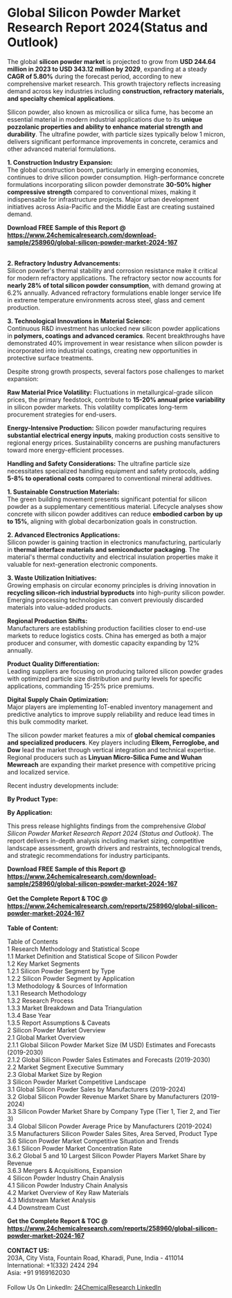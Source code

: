 <h1>Global Silicon Powder Market Research Report 2024(Status and Outlook)</h1><p>The global <strong>silicon powder market</strong> is projected to grow from <strong>USD 244.64 million in 2023 to USD 343.12 million by 2029</strong>, expanding at a steady <strong>CAGR of 5.80%</strong> during the forecast period, according to new comprehensive market research. This growth trajectory reflects increasing demand across key industries including <strong>construction, refractory materials, and specialty chemical applications</strong>.</p><p>Silicon powder, also known as microsilica or silica fume, has become an essential material in modern industrial applications due to its <strong>unique pozzolanic properties and ability to enhance material strength and durability</strong>. The ultrafine powder, with particle sizes typically below 1 micron, delivers significant performance improvements in concrete, ceramics and other advanced material formulations.</p><p><strong>1. Construction Industry Expansion:</strong><br>
The global construction boom, particularly in emerging economies, continues to drive silicon powder consumption. High-performance concrete formulations incorporating silicon powder demonstrate <strong>30-50% higher compressive strength</strong> compared to conventional mixes, making it indispensable for infrastructure projects. Major urban development initiatives across Asia-Pacific and the Middle East are creating sustained demand.</p><div><b>Download FREE Sample of this Report @ 
            <a href="https://www.24chemicalresearch.com/download-sample/258960/global-silicon-powder-market-2024-167">
            https://www.24chemicalresearch.com/download-sample/258960/global-silicon-powder-market-2024-167</a></b></div><br><p><strong>2. Refractory Industry Advancements:</strong><br>
Silicon powder's thermal stability and corrosion resistance make it critical for modern refractory applications. The refractory sector now accounts for <strong>nearly 28% of total silicon powder consumption</strong>, with demand growing at 6.2% annually. Advanced refractory formulations enable longer service life in extreme temperature environments across steel, glass and cement production.</p><p><strong>3. Technological Innovations in Material Science:</strong><br>
Continuous R&amp;D investment has unlocked new silicon powder applications in <strong>polymers, coatings and advanced ceramics</strong>. Recent breakthroughs have demonstrated 40% improvement in wear resistance when silicon powder is incorporated into industrial coatings, creating new opportunities in protective surface treatments.</p><p>Despite strong growth prospects, several factors pose challenges to market expansion:</p><p><strong>Raw Material Price Volatility:</strong> Fluctuations in metallurgical-grade silicon prices, the primary feedstock, contribute to <strong>15-20% annual price variability</strong> in silicon powder markets. This volatility complicates long-term procurement strategies for end-users.</p><p><strong>Energy-Intensive Production:</strong> Silicon powder manufacturing requires <strong>substantial electrical energy inputs</strong>, making production costs sensitive to regional energy prices. Sustainability concerns are pushing manufacturers toward more energy-efficient processes.</p><p><strong>Handling and Safety Considerations:</strong> The ultrafine particle size necessitates specialized handling equipment and safety protocols, adding <strong>5-8% to operational costs</strong> compared to conventional mineral additives.</p><p><strong>1. Sustainable Construction Materials:</strong><br>
The green building movement presents significant potential for silicon powder as a supplementary cementitious material. Lifecycle analyses show concrete with silicon powder additives can reduce <strong>embodied carbon by up to 15%</strong>, aligning with global decarbonization goals in construction.</p><p><strong>2. Advanced Electronics Applications:</strong><br>
Silicon powder is gaining traction in electronics manufacturing, particularly in <strong>thermal interface materials and semiconductor packaging</strong>. The material's thermal conductivity and electrical insulation properties make it valuable for next-generation electronic components.</p><p><strong>3. Waste Utilization Initiatives:</strong><br>
Growing emphasis on circular economy principles is driving innovation in <strong>recycling silicon-rich industrial byproducts</strong> into high-purity silicon powder. Emerging processing technologies can convert previously discarded materials into value-added products.</p><p><strong>Regional Production Shifts:</strong><br>
	Manufacturers are establishing production facilities closer to end-use markets to reduce logistics costs. China has emerged as both a major producer and consumer, with domestic capacity expanding by 12% annually.</p><p><strong>Product Quality Differentiation:</strong><br>
	Leading suppliers are focusing on producing tailored silicon powder grades with optimized particle size distribution and purity levels for specific applications, commanding 15-25% price premiums.</p><p><strong>Digital Supply Chain Optimization:</strong><br>
	Major players are implementing IoT-enabled inventory management and predictive analytics to improve supply reliability and reduce lead times in this bulk commodity market.</p><p>The silicon powder market features a mix of <strong>global chemical companies and specialized producers</strong>. Key players including <strong>Elkem, Ferroglobe, and Dow</strong> lead the market through vertical integration and technical expertise. Regional producers such as <strong>Linyuan Micro-Silica Fume and Wuhan Mewreach</strong> are expanding their market presence with competitive pricing and localized service.</p><p>Recent industry developments include:</p><p><strong>By Product Type:</strong></p><p><strong>By Application:</strong></p><p>This press release highlights findings from the comprehensive <em>Global Silicon Powder Market Research Report 2024 (Status and Outlook)</em>. The report delivers in-depth analysis including market sizing, competitive landscape assessment, growth drivers and restraints, technological trends, and strategic recommendations for industry participants.</p><div><b>Download FREE Sample of this Report @ 
            <a href="https://www.24chemicalresearch.com/download-sample/258960/global-silicon-powder-market-2024-167">
            https://www.24chemicalresearch.com/download-sample/258960/global-silicon-powder-market-2024-167</a></b></div><br><div><b>Get the Complete Report & TOC @ 
            <a href="https://www.24chemicalresearch.com/reports/258960/global-silicon-powder-market-2024-167">
            https://www.24chemicalresearch.com/reports/258960/global-silicon-powder-market-2024-167</a></b></div><br>
            <b>Table of Content:</b><p>Table of Contents<br />
1 Research Methodology and Statistical Scope<br />
1.1 Market Definition and Statistical Scope of Silicon Powder<br />
1.2 Key Market Segments<br />
1.2.1 Silicon Powder Segment by Type<br />
1.2.2 Silicon Powder Segment by Application<br />
1.3 Methodology & Sources of Information<br />
1.3.1 Research Methodology<br />
1.3.2 Research Process<br />
1.3.3 Market Breakdown and Data Triangulation<br />
1.3.4 Base Year<br />
1.3.5 Report Assumptions & Caveats<br />
2 Silicon Powder Market Overview<br />
2.1 Global Market Overview<br />
2.1.1 Global Silicon Powder Market Size (M USD) Estimates and Forecasts (2019-2030)<br />
2.1.2 Global Silicon Powder Sales Estimates and Forecasts (2019-2030)<br />
2.2 Market Segment Executive Summary<br />
2.3 Global Market Size by Region<br />
3 Silicon Powder Market Competitive Landscape<br />
3.1 Global Silicon Powder Sales by Manufacturers (2019-2024)<br />
3.2 Global Silicon Powder Revenue Market Share by Manufacturers (2019-2024)<br />
3.3 Silicon Powder Market Share by Company Type (Tier 1, Tier 2, and Tier 3)<br />
3.4 Global Silicon Powder Average Price by Manufacturers (2019-2024)<br />
3.5 Manufacturers Silicon Powder Sales Sites, Area Served, Product Type<br />
3.6 Silicon Powder Market Competitive Situation and Trends<br />
3.6.1 Silicon Powder Market Concentration Rate<br />
3.6.2 Global 5 and 10 Largest Silicon Powder Players Market Share by Revenue<br />
3.6.3 Mergers & Acquisitions, Expansion<br />
4 Silicon Powder Industry Chain Analysis<br />
4.1 Silicon Powder Industry Chain Analysis<br />
4.2 Market Overview of Key Raw Materials<br />
4.3 Midstream Market Analysis<br />
4.4 Downstream Cust</p><div><b>Get the Complete Report & TOC @ 
            <a href="https://www.24chemicalresearch.com/reports/258960/global-silicon-powder-market-2024-167">
            https://www.24chemicalresearch.com/reports/258960/global-silicon-powder-market-2024-167</a></b></div><br><b>CONTACT US:</b><br>
            203A, City Vista, Fountain Road, Kharadi, Pune, India - 411014<br>
            International: +1(332) 2424 294<br>
            Asia: +91 9169162030 <br><br>
            Follow Us On LinkedIn: <a href="https://www.linkedin.com/company/24chemicalresearch/">24ChemicalResearch LinkedIn</a>